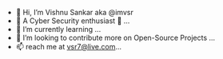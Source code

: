 - 👋 Hi, I’m Vishnu Sankar aka @imvsr
- 👀 A Cyber Security enthusiast :closed_lock_with_key: ...
- 🌱 I’m currently learning ...
- 💞️ I’m looking to contribute more on Open-Source Projects  ...
- 📫 reach me at vsr7@live.com...

<!---
imvsr/imvsr is a ✨ special ✨ repository because its `README.md` (this file) appears on your GitHub profile.
You can click the Preview link to take a look at your changes.
--->
